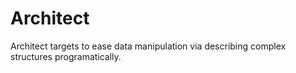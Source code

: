 # Architect

Architect targets to ease data manipulation via describing complex structures programatically. 
